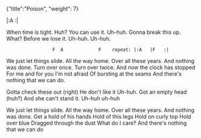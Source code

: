 {"title":"Poison", "weight": 7}

|:A   :|

When time is tight. Huh? You can use it. Uh-huh.
Gonna break this up. What? Before we lose it. Uh-huh. Uh-huh.


                     F  A             F    repeat: |:A   |F   :|
We just let things slide. All the way home.
Over all these years. And nothing was done.
  Turn over once.
  Turn over twice.
  And now the clock has stopped
  For me and for you
  I'm not afraid
  Of bursting at the seams
And there's nothing that we can do.

Gotta check these out (right) He don't like it Uh-huh.
Got an empty head (huh?) And she can't stand it. Uh-huh uh-huh

We just let things slide. All the way home.
Over all these years. And nothing was done.
  Get a hold of his hands
  Hold of this legs
  Hold on curly top
  Hold over blue
  Dragged through the dust
  What do I care?
And there's nothing that we can do
